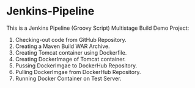 # Jenkins-Pipeline
  
  This is a Jenkins Pipeline (Groovy Script) Multistage Build Demo Project:
  
  1. Checking-out code from GitHub Repository.
  2. Creating a Maven Build WAR Archive.
  3. Creating Tomcat container using Dockerfile.
  4. Creating DockerImage of Tomcat container.
  5. Pussing DockerImgae to DockerHub Repository.
  6. Pulling DockerImgae from DockerHub Repository.
  7. Running Docker Container on Test Server. 
